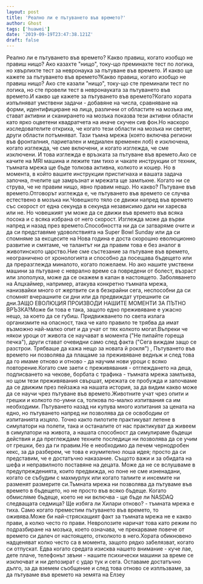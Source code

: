 ```yaml
---
layout: post
title: 'Реално ли е пътуването във времето?'
author: Ghost
tags: ['huawei']
date: '2019-09-19T23:47:38.121Z'
draft: false
---
```


Реално ли е пътуването във времето? Какво правиш, когато изобщо не правиш нищо? Ако казахте "нищо", току-що преминахте тест по логика, но хвърлихте тест за невронаука за пътуване във времето. И какво ще кажете за пътуването във времето?Какво правиш, когато изобщо не правиш нищо? Ако сте казали "нищо", току-що сте преминали тест по логика, но сте провели тест в невронауката за пътуването във времето.И какво ще кажете за пътуването във времето?Когато хората изпълняват умствени задачи - добавяне на числа, сравняване на форми, идентифициране на лица, различни от областите на мозъка им, стават активни и сканирането на мозъка показва тези активни области като ярко оцветени квадратчета на иначе скучен сив фон.Но наскоро изследователите откриха, че когато тези области на мозъка ни светят, други области потъмняват. Тази тъмна мрежа (която включва региони във фронталния, париетален и медиален временен лоб) е изключена, когато изглежда, че сме включени, и когато изглежда, че сме изключени. И това изглежда е връзката за пътуване във времето.Ако се качите на MRI машина и лежите там тихо и чакате инструкции от техник, тъмната мрежа ще бъде толкова активна, колкото и кошер. Но в момента, в който вашите инструкции пристигнаха и вашата задача започна, пчелите ще замръзнат и мрежата ще замлъкне. Когато ни се струва, че не правим нищо, явно правим нещо. Но какво? Пътуване във времето.Отговорът изглежда е, че пътуването във времето се случва естествено в мозъка ни.Човешкото тяло се движи напред във времето със скорост от една секунда в секунда независимо дали ни харесва или не. Но човешкият ум може да се движи във времето във всяка посока и с всяка избрана от него скорост. Изглежда може да върви напред и назад през времето.Способността ни да си затваряме очите и да си представяме удоволствията на Super Bowl Sunday или да си спомняме за ексцесите на Нова година е доста скорошно еволюционно развитие и смятаме, че талантът ни да правим това е без аналог в животинското царство.Ние сме състезание за пътуване във времето, неограничено от хронологията и способно да посещава бъдещето или да преразглежда миналото, когато пожелаем. Но ако нашите умствени машини за пътуване с неврално време са повредени от болест, възраст или злополука, може да се окажем в капан в настоящето. Заболяването на Алцхаймер, например, атакува конкретно тъмната мрежа, нанизвайки много от жертвите си в безкрайни сега, неспособни да си спомнят вчерашните си дни или да предвиждат утрешните си дни.ЗАЩО ЕВОЛЮЦИЯ ПРОИЗВОДИ НАШИТЕ МОМЕНТИ ЗА ПЪТНО ВРЪЗКА?Може би това е така, защото едно преживяване е ужасно нещо, за което да се губиш. Придвижването по света излага организмите на опасност, така че като правило те трябва да имат възможно най-малко опит и да учат от тях колкото могат.Въпреки че някои уроци от живота се научават в момента ("Не пипайте гореща печка"), други стават очевидни само след факта ("Сега виждам защо се разстрои. Трябваше да кажа нещо за новата й рокля") , Пътуването във времето ни позволява да плащаме за преживяване веднъж и след това да го имаме отново и отново - да научим нови уроци с всяко повторение.Когато сме заети с преживявания - отглеждането на деца, подписването на чекове, борбата с трафика - тъмната мрежа замлъква, но щом тези преживявания свършат, мрежата се пробужда и започваме да се движим през пейзажа на нашата история, за да видим какво може да се научи чрез пътуване във времето.Животните учат чрез опити и грешки и колкото по-умни са, толкова по-малко изпитвания са им необходими. Пътуването назад ни купува много изпитания за цената на едно, но пътуването напред ни позволява да се освободим от изпитанията изцяло. Точно както пилотите практикуват летене в симулатори на полети, така и останалите от нас практикуват да живеем в симулатори на живота, а нашата способност да симулираме бъдещи действия и да преглеждаме техните последици ни позволява да се учим от грешки, без да ги правим.Не е необходимо да печем чернодробен кекс, за да разберем, че това е изумително лоша идея; просто да си представим, че е достатъчно наказание. Същото важи и за обидата на шефа и неправилното поставяне на децата. Може да не се вслушваме в предупрежденията, които предвижда, но поне не сме изненадани, когато се събудим с махмурлук или когато талиите и инсемите ни разменят размерите си.Тъмната мрежа ни позволява да пътуваме във времето в бъдещето, но не просто във всяко бъдеще. Когато обмисляме бъдеще, което не ни включва - ще бъде ли NASDAQ следващата седмица? Ще избяга ли Хилари отново? - тъмната мрежа е тиха. Само когато преместим пътуването във времето, то оживява.Може би най-стряскащият факт за тъмната мрежа не е какво прави, а колко често го прави. Невролозите наричат ​​това като режим по подразбиране на мозъка, което означава, че прекарваме повече от времето си далеч от настоящето, отколкото в него.Хората обикновено надценяват колко често са в момента, защото рядко забелязват, когато си отпускат. Едва когато средата изисква нашето внимание - куче лае, дете плаче, телефонът звъни - нашите психически машини за време се изключват и ни депозират с удар тук и сега. Оставаме достатъчно дълго, за да вземем съобщение и след това отново се изплъзваме, за да пътуваме във времето на земята на Елзеу
